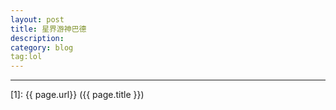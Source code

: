 ```yaml
---
layout: post
title: 星界游神巴德
description: 
category: blog
tag:lol
---
```



---


[winterhouse]:    http://695215742.github.io/  "WinterHouse"
[1]:    {{ page.url}}  ({{ page.title }})


